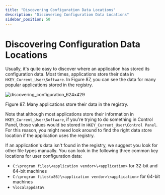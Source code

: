 ```yaml
---
title: "Discovering Configuration Data Locations"
description: "Discovering Configuration Data Locations"
sidebar_position: 50
---
```


# Discovering Configuration Data Locations

Usually, it's quite easy to discover where an application has stored its configuration data. Most
times, applications store their data in` HKEY_Current_User\Software`. In Figure 87, you can see the
data for many popular applications stored in the registry.

![discovering_configuration_624x429](/images/endpointpolicymanager/applicationsettings/designstudio/configurationdata/discover/discovering_configuration_624x429.webp)

Figure 87. Many applications store their data in the registry.

Note that although most applications store their information in `HKEY_Current_User\Software`, if
you're trying to do something in Control Panel, those values would be stored in
`HKEY_Current_User\Control Panel`. For this reason, you might need look around to find the right
data store location if the application uses the registry.

If an application's data isn't found in the registry, we suggest you look for other file types
manually. You can look in the following three common key locations for user configuration data:

- `C:\program files\<application vendor>\<application>` for 32-bit and 64-bit machines
- `C:\program files(x86)\<application vendor>\<application>` for 64-bit machines
- `%localappdata%`
